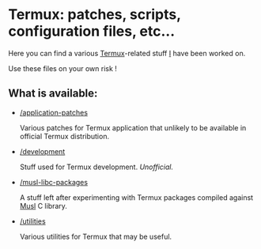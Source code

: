 # Termux: patches, scripts, configuration files, etc...

Here you can find a various [Termux](https://termux.com)-related stuff
[I](https://github.com/xeffyr) have been worked on.

Use these files on your own risk !

## What is available:

- [/application-patches](./application-patches)

  Various patches for Termux application that unlikely to be available
  in official Termux distribution.

- [/development](./development)

  Stuff used for Termux development. *Unofficial.*

- [/musl-libc-packages](./musl-libc-packages)

  A stuff left after experimenting with Termux packages compiled against
  [Musl](https://www.musl-libc.org/) C library.

- [/utilities](./utilities)

  Various utilities for Termux that may be useful.
